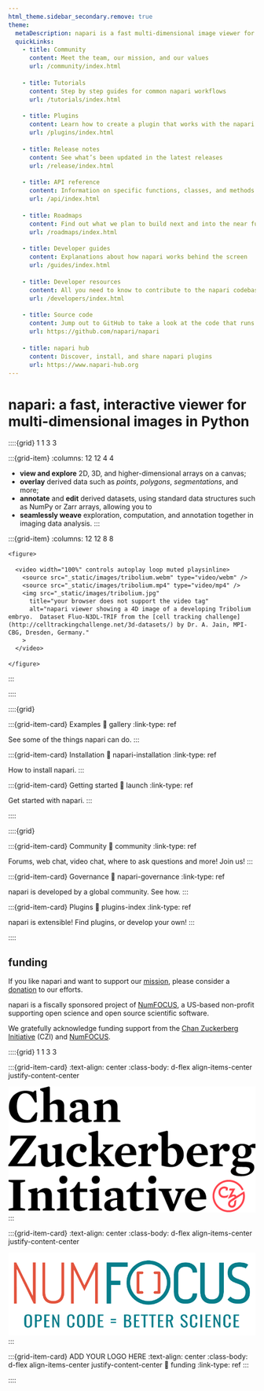 ```yaml
---
html_theme.sidebar_secondary.remove: true
theme:
  metaDescription: napari is a fast multi-dimensional image viewer for Python. It can help you **explore** any image-like data, be it 2D, 3D, or even higher-dimensional. It can also help you **overlay** downstream or **associated data**, such as point coordinates or segmentations, which you can use to **annotate** and **proofread** your image data.
  quickLinks:
    - title: Community
      content: Meet the team, our mission, and our values
      url: /community/index.html

    - title: Tutorials
      content: Step by step guides for common napari workflows
      url: /tutorials/index.html

    - title: Plugins
      content: Learn how to create a plugin that works with the napari ecosystem
      url: /plugins/index.html

    - title: Release notes
      content: See what’s been updated in the latest releases
      url: /release/index.html

    - title: API reference
      content: Information on specific functions, classes, and methods
      url: /api/index.html

    - title: Roadmaps
      content: Find out what we plan to build next and into the near future
      url: /roadmaps/index.html

    - title: Developer guides
      content: Explanations about how napari works behind the screen
      url: /guides/index.html

    - title: Developer resources
      content: All you need to know to contribute to the napari codebase
      url: /developers/index.html

    - title: Source code
      content: Jump out to GitHub to take a look at the code that runs napari
      url: https://github.com/napari/napari

    - title: napari hub
      content: Discover, install, and share napari plugins
      url: https://www.napari-hub.org
---
```


# napari: a fast, interactive viewer for multi-dimensional images in Python

::::{grid} 1 1 3 3

:::{grid-item}
:columns: 12 12 4 4

- **view and explore** 2D, 3D, and higher-dimensional arrays on a canvas;
- **overlay** derived data such as *points*, *polygons*, *segmentations*, and
  more;
- **annotate** and **edit** derived datasets, using standard data structures
  such as NumPy or Zarr arrays, allowing you to
- **seamlessly weave** exploration, computation, and annotation together in
  imaging data analysis.
:::

:::{grid-item}
:columns: 12 12 8 8

```{raw} html
<figure>

  <video width="100%" controls autoplay loop muted playsinline>
    <source src="_static/images/tribolium.webm" type="video/webm" />
    <source src="_static/images/tribolium.mp4" type="video/mp4" />
    <img src="_static/images/tribolium.jpg"
      title="your browser does not support the video tag"
      alt="napari viewer showing a 4D image of a developing Tribolium embryo.  Dataset Fluo-N3DL-TRIF from the [cell tracking challenge](http://celltrackingchallenge.net/3d-datasets/) by Dr. A. Jain, MPI-CBG, Dresden, Germany."
    >
  </video>

</figure>
```

:::

::::

::::{grid}

:::{grid-item-card} Examples
:link: gallery
:link-type: ref

See some of the things napari can do.
:::

:::{grid-item-card} Installation
:link: napari-installation
:link-type: ref

How to install napari.
:::

:::{grid-item-card} Getting started
:link: launch
:link-type: ref

Get started with napari.
:::

::::

::::{grid}

:::{grid-item-card} Community
:link: community
:link-type: ref

Forums, web chat, video chat, where to ask questions and more! Join us!
:::

:::{grid-item-card} Governance
:link: napari-governance
:link-type: ref

napari is developed by a global community. See how.
:::

:::{grid-item-card} Plugins
:link: plugins-index
:link-type: ref

napari is extensible! Find plugins, or develop your own!
:::

::::

## funding

If you like napari and want to support our [mission](mission-and-values),
please consider a [donation](https://numfocus.org/donate-to-napari) to our
efforts.

napari is a fiscally sponsored project of [NumFOCUS], a US-based non-profit
supporting open science and open source scientific software.

We gratefully acknowledge funding support from the [Chan Zuckerberg
Initiative][CZI] (CZI) and [NumFOCUS].

::::{grid} 1 1 3 3

:::{grid-item-card}
:text-align: center
:class-body: d-flex align-items-center justify-content-center

[![CZI logo](_static/images/czi-logo.png)](https://chanzuckerberg.com)
:::

:::{grid-item-card}
:text-align: center
:class-body: d-flex align-items-center justify-content-center

[![NumFOCUS logo](_static/images/nf-logo.png)](https://numfocus.org)
:::

:::{grid-item-card} ADD YOUR LOGO HERE
:text-align: center
:class-body: d-flex align-items-center justify-content-center
:link: funding
:link-type: ref
:::
  
::::

[NumFOCUS]: https://numfocus.org
[CZI]: https://chanzuckerberg.com
